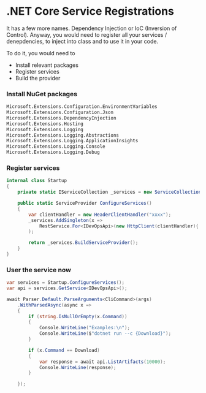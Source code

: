 # .NET Core Service Registrations

It has a few more names. Dependency Injection or IoC \(Inversion of Control\). Anyway, you would need to register all your services / denepdencies, to inject into class and to use it in your code. 

To do it, you would need to

* Install relevant packages
* Register services
* Build the provider

### Install NuGet packages

```bash
Microsoft.Extensions.Configuration.EnvironmentVariables
Microsoft.Extensions.Configuration.Json
Microsoft.Extensions.DependencyInjection
Microsoft.Extensions.Hosting
Microsoft.Extensions.Logging
Microsoft.Extensions.Logging.Abstractions
Microsoft.Extensions.Logging.ApplicationInsights
Microsoft.Extensions.Logging.Console
Microsoft.Extensions.Logging.Debug
```

### Register services

```csharp
internal class Startup
{
    private static IServiceCollection _services = new ServiceCollection();

    public static ServiceProvider ConfigureServices()
    {
        var clientHandler = new HeaderClientHandler("xxxx");
        _services.AddSingleton(x => 
            RestService.For<IDevOpsApi>(new HttpClient(clientHandler){ BaseAddress = new Uri("https://dev.azure.com")})
        );

        return _services.BuildServiceProvider();
    }
}

```

### User the service now

```csharp
var services = Startup.ConfigureServices();
var api = services.GetService<IDevOpsApi>();

await Parser.Default.ParseArguments<CliCommand>(args)
    .WithParsedAsync(async x =>
    {
        if (string.IsNullOrEmpty(x.Command))
        {
            Console.WriteLine("Examples:\n");
            Console.WriteLine($"dotnet run --c {Download}");
        }

        if (x.Command == Download)
        {
            var response = await api.ListArtifacts(10000);
            Console.WriteLine(response);
        }

    });

```

